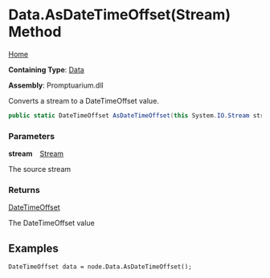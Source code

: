 # Data\.AsDateTimeOffset\(Stream\) Method

[Home](../../../README.md)

**Containing Type**: [Data](../README.md)

**Assembly**: Promptuarium\.dll

  
Converts a stream to a DateTimeOffset value\.

```csharp
public static DateTimeOffset AsDateTimeOffset(this System.IO.Stream stream)
```

### Parameters

**stream** &ensp; [Stream](https://docs.microsoft.com/en-us/dotnet/api/system.io.stream)

The source stream

### Returns

[DateTimeOffset](https://docs.microsoft.com/en-us/dotnet/api/system.datetimeoffset)

The DateTimeOffset value

## Examples

```
DateTimeOffset data = node.Data.AsDateTimeOffset();
```

